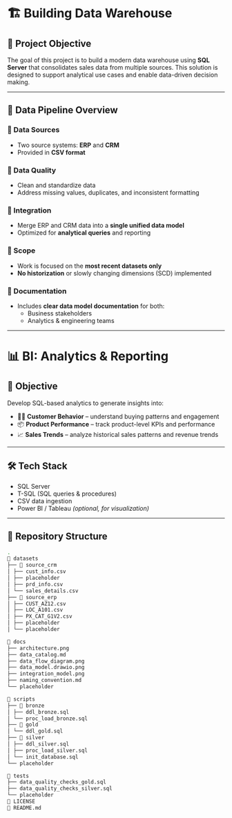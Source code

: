# 🏗️ Building Data Warehouse

## 📌 Project Objective

The goal of this project is to build a modern data warehouse using **SQL Server** that consolidates sales data from multiple sources. This solution is designed to support analytical use cases and enable data-driven decision making.

---

## 📂 Data Pipeline Overview

### 🔹 Data Sources
- Two source systems: **ERP** and **CRM**
- Provided in **CSV format**

### 🔹 Data Quality
- Clean and standardize data
- Address missing values, duplicates, and inconsistent formatting

### 🔹 Integration
- Merge ERP and CRM data into a **single unified data model**
- Optimized for **analytical queries** and reporting

### 🔹 Scope
- Work is focused on the **most recent datasets only**
- **No historization** or slowly changing dimensions (SCD) implemented

### 🔹 Documentation
- Includes **clear data model documentation** for both:
  - Business stakeholders
  - Analytics & engineering teams

---

# 📊 BI: Analytics & Reporting

## 🎯 Objective

Develop SQL-based analytics to generate insights into:

- 🧍‍♂️ **Customer Behavior** – understand buying patterns and engagement
- 📦 **Product Performance** – track product-level KPIs and performance
- 📈 **Sales Trends** – analyze historical sales patterns and revenue trends

---

## 🛠️ Tech Stack

- SQL Server
- T-SQL (SQL queries & procedures)
- CSV data ingestion
- Power BI / Tableau *(optional, for visualization)*

---

## 📁 Repository Structure

```bash
.
📁 datasets
├── 📁 source_crm
│ ├── cust_info.csv
│ ├── placeholder
│ ├── prd_info.csv
│ └── sales_details.csv
├── 📁 source_erp
│ ├── CUST_AZ12.csv
│ ├── LOC_A101.csv
│ ├── PX_CAT_G1V2.csv
│ ├── placeholder
│ └── placeholder

📁 docs
├── architecture.png
├── data_catalog.md
├── data_flow_diagram.png
├── data_model.drawio.png
├── integration_model.png
├── naming_convention.md
└── placeholder

📁 scripts
├── 📁 bronze
│ ├── ddl_bronze.sql
│ └── proc_load_bronze.sql
├── 📁 gold
│ └── ddl_gold.sql
├── 📁 silver
│ ├── ddl_silver.sql
│ ├── proc_load_silver.sql
│ └── init_database.sql
└── placeholder

📁 tests
├── data_quality_checks_gold.sql
├── data_quality_checks_silver.sql
└── placeholder
📄 LICENSE
📄 README.md
